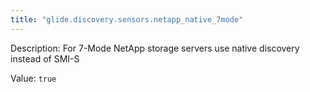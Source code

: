 ```yaml
---
title: "glide.discovery.sensors.netapp_native_7mode"
---
```


Description: For 7-Mode NetApp storage servers use native discovery instead of SMI-S

Value: `true`